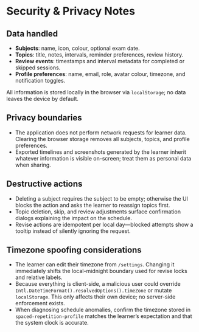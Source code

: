 # Security & Privacy Notes

## Data handled

- **Subjects**: name, icon, colour, optional exam date.
- **Topics**: title, notes, intervals, reminder preferences, review history.
- **Review events**: timestamps and interval metadata for completed or skipped sessions.
- **Profile preferences**: name, email, role, avatar colour, timezone, and notification toggles.

All information is stored locally in the browser via `localStorage`; no data leaves the device by default.

## Privacy boundaries

- The application does not perform network requests for learner data. Clearing the browser storage removes all subjects, topics, and profile preferences.
- Exported timelines and screenshots generated by the learner inherit whatever information is visible on-screen; treat them as personal data when sharing.

## Destructive actions

- Deleting a subject requires the subject to be empty; otherwise the UI blocks the action and asks the learner to reassign topics first.
- Topic deletion, skip, and review adjustments surface confirmation dialogs explaining the impact on the schedule.
- Revise actions are idempotent per local day—blocked attempts show a tooltip instead of silently ignoring the request.

## Timezone spoofing considerations

- The learner can edit their timezone from `/settings`. Changing it immediately shifts the local-midnight boundary used for revise locks and relative labels.
- Because everything is client-side, a malicious user could override `Intl.DateTimeFormat().resolvedOptions().timeZone` or mutate `localStorage`. This only affects their own device; no server-side enforcement exists.
- When diagnosing schedule anomalies, confirm the timezone stored in `spaced-repetition-profile` matches the learner’s expectation and that the system clock is accurate.
